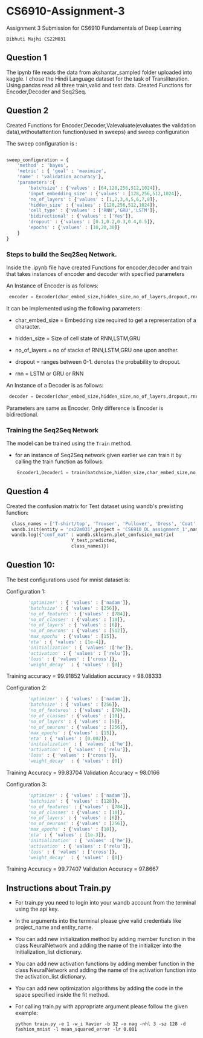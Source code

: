 # CS6910-Assignment-3
Assignment 3 Submission for CS6910 Fundamentals of Deep Learning

`Bibhuti Majhi CS22M031`

## Question 1

The ipynb file reads the data from akshantar_sampled folder uploaded into kaggle.
I chose the Hindi Language dataset for the task of Transliteration.
Using pandas read all three train,valid and test data.
Created Functions for Encoder,Decoder and Seq2Seq.

## Question 2

Created Functions for Encoder,Decoder,Valevaluate(evaluates the validation data),withoutattention function(used in sweeps) and sweep configuration

The sweep configuration is :
```python

sweep_configuration = {
    'method' : 'bayes',
    'metric' : { 'goal' : 'maximize',
    'name' : 'validation_accuracy'},
    'parameters':{
        'batchsize' : {'values' : [64,128,256,512,1024]},
        'input_embedding_size' : {'values' : [128,256,512,1024]},
        'no_of_layers' : {'values' : [1,2,3,4,5,6,7,8]},
        'hidden_size' : {'values' : [128,256,512,1024]},
        'cell_type' : {'values' : ['RNN','GRU','LSTM']},
        'bidirectional' : {'values' : ['Yes']},
        'dropout' : {'values' : [0.1,0.2,0.3,0.4,0.5]},
        'epochs' : {'values' : [10,20,30]}
    }
}

```

### Steps to build the Seq2Seq Network.

Inside the .ipynb file have created Functions for encoder,decoder and train that takes instances of encoder and decoder with specified parameters

An Instance of Encoder is as follows:

```python
 encoder = Encoder(char_embed_size,hidden_size,no_of_layers,dropout,rnn)
```

It can be implemented using the following parameters:

- char_embed_size = Embedding size required to get a representation of a character.

- hidden_size = Size of cell state of RNN,LSTM,GRU

- no_of_layers = no of stacks of RNN,LSTM,GRU one upon another.

- dropout = ranges between 0-1. denotes the probability to dropout.

- rnn = LSTM or GRU or RNN

An Instance of a Decoder is as follows:

``` python
 decoder = Decoder(char_embed_size,hidden_size,no_of_layers,dropout,rnn).to(device)
```
Parameters are same as Encoder. Only difference is Encoder is bidirectional.
  
### Training the Seq2Seq Network


The model can be trained using the `Train` method.

- for an instance of Seq2Seq network given earlier we can train it by calling the train function as follows:

```python
    Encoder1,Decoder1 = train(batchsize,hidden_size,char_embed_size,no_of_layers,dropout,epochs,rnn)
```

## Question 4

  Created the confusion matrix for Test dataset using wandb's prexisting function:
```python
  class_names = ['T-shirt/top', 'Trouser', 'Pullover', 'Dress', 'Coat','Sandal', 'Shirt', 'Sneaker', 'Bag', 'Ankle boot']
  wandb.init(entity = 'cs22m031',project = 'CS6910_DL_assignment_1',name = 'Confusion Matrix')
  wandb.log({"conf_mat" : wandb.sklearn.plot_confusion_matrix(
                        Y_test,predicted,
                        class_names)})
```

## Question 10:

The best configurations used for mnist dataset is:

Configuration 1:

```python
        'optimizer' : { 'values' : ['nadam']},
        'batchsize' : { 'values' : [256]},
        'no_of_features' : {'values' : [784]},
        'no_of_classes' : {'values' : [10]},
        'no_of_layers' : { 'values' : [6]},
        'no_of_neurons' : {'values' : [512]},
        'max_epochs' : {'values' : [15]},
        'eta' : { 'values' : [1e-4]},
        'initialization' : { 'values' :['he']},
        'activation' : { 'values' : ['relu']},
        'loss' : { 'values' : ['cross']},
        'weight_decay'  : { 'values' : [0]}
```
  Training accuracy = 99.91852
  Validation accuracy = 98.08333
  
Configuration 2:

```python
        'optimizer' : { 'values' : ['nadam']},
        'batchsize' : { 'values' : [256]},
        'no_of_features' : {'values' : [784]},
        'no_of_classes' : {'values' : [10]},
        'no_of_layers' : { 'values' : [5]},
        'no_of_neurons' : {'values' : [256]},
        'max_epochs' : {'values' : [15]},
        'eta' : { 'values' : [0.002]},
        'initialization' : { 'values' :['he']},
        'activation' : { 'values' : ['relu']},
        'loss' : { 'values' : ['cross']},
        'weight_decay'  : { 'values' : [0]}
```
  Training Accuracy = 99.83704
  Validation Accuracy = 98.0166
  
Configuration 3:

```python
        'optimizer' : { 'values' : ['nadam']},
        'batchsize' : { 'values' : [128]},
        'no_of_features' : {'values' : [784]},
        'no_of_classes' : {'values' : [10]},
        'no_of_layers' : { 'values' : [6]},
        'no_of_neurons' : {'values' : [256]},
        'max_epochs' : {'values' : [10]},
        'eta' : { 'values' : [1e-3]},
        'initialization' : { 'values' :['he']},
        'activation' : { 'values' : ['relu']},
        'loss' : { 'values' : ['cross']},
        'weight_decay'  : { 'values' : [0]}
```
  
  Training Accuracy = 99.77407
  Validation Accuracy = 97.8667
  
## Instructions about Train.py

- For train.py you need to login into your wandb account from the terminal using the api key.

- In the arguments into the terminal please give valid credentials like project_name and entity_name.

- You can add new initialization method by adding member function in the class NeuralNetwork and adding the name of the initializer into the Initialization_list dictionary.

- You can add new activation functions by  adding member function in the class NeuralNetwork and adding the name of the activation function into the activation_list dictionary.

- You can add new optimization algorithms by adding the code in the space specified inside the fit method.

- For calling train.py with appropriate argument please follow the given example:

  `python train.py -e 1 -w_i Xavier -b 32 -o nag -nhl 3 -sz 128 -d fashion_mnist -l mean_squared_error -lr 0.001`
  




  

  

  

  
  

 
